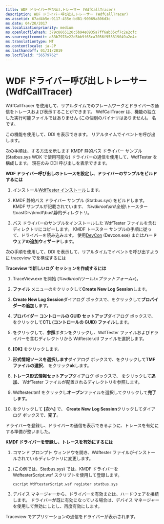 ```yaml
---
title: WDF ドライバー呼び出しトレーサー (WdfCallTracer)
description: WDF ドライバー呼び出しトレーサー (WdfCallTracer)
ms.assetid: 67ad4b5e-9117-435e-bd81-90069a806d3c
ms.date: 04/20/2017
ms.localizationpriority: medium
ms.openlocfilehash: 379c8665120c5b94e0935a7ff6ab35cf7c2e2cfc
ms.sourcegitcommit: a33b7978e22d5bb9f65ca7056f955319049a2e4c
ms.translationtype: MT
ms.contentlocale: ja-JP
ms.lasthandoff: 01/31/2019
ms.locfileid: "56579762"
---
```

# <a name="wdf-driver-call-tracer-wdfcalltracer"></a>WDF ドライバー呼び出しトレーサー (WdfCallTracer)


WdfCallTracer を使用して、リアルタイムでのフレームワークとドライバーの通信をトレースおよび表示することができます。 WdfCallTracer は、機能の独立した実行可能ファイルではありません (この個別のバイナリはありません)。 名です。

この機能を使用して、DDI を表示できます。 リアルタイムでイベントを呼び出します。

次の手順は、する方法を示します KMDF 静的バス ドライバー サンプル (Statbus.sys WDK で使用可能な) ドライバーの通信を使用して、WdfTester を構成します。 現在のみ DDI 呼び出しを表示できます。

**WDF ドライバー呼び出しのトレースを設定し、ドライバーのサンプルをビルドするには**

1.  インストール[WdfTester インストール](wdftester-installation.md)します。

2.  KMDF 静的バス ドライバー サンプル (Statbus.sys) をビルドします。 KMDF サンプルが記載されています、 *%wdkroot*\\src\\全般\\トースター\\toastDrv\\kmdf\\bus\\静的ディレクトリ。

3.  バス ドライバーのサンプルをインストールした WdfTester ファイルを含むディレクトリにコピーします。 KMDF トースター サンプルの手順に従って、ドライバーを読み込みます。 使用[DevCon](devcon.md) (Devcon.exe) または**ハードウェアの追加ウィザード**します。

次の手順を使用して、DDI を表示して、リアルタイムでイベントを呼び出すように traceview でを構成するには

**Traceview で新しいログ セッションを作成するには**

1.  TraceView.exe を開始 (*%wdkroot*\\ツール\\*&lt;プラットフォーム&gt;*)。

2.  **ファイル** メニューのをクリックして**Create New Log Session**します。

3.  **Create New Log Session**ダイアログ ボックスで、をクリックして**プロバイダーの追加**します。

4.  **プロバイダー コントロールの GUID セットアップ**ダイアログ ボックスで、をクリックして**CTL (コントロールの GUID) ファイル**します。

5.  をクリックして、**参照**ボタンをクリックし、WdfTester ファイルおよびドライバーを含むディレクトリから Wdftester.ctl ファイルを選択します。

6.  **[OK]** をクリックします。

7.  **形式情報ソースを選択します**ダイアログ ボックスで、をクリックして**TMF ファイルの選択**、 をクリック**ok**します。

8.  **トレース形式情報セットアップ**ダイアログ ボックスで、 をクリックして**追加、** WdfTester ファイルが配置されるディレクトリを参照します。

9.  Wdftester.tmf をクリックし**オープン**ファイルを選択してクリックして**完了**します。

10. をクリックして **[次へ]** で、 **Create New Log Session**クリックしてダイアログ ボックスで、**完了**。

ドライバーを登録し、ドライバーの通信を表示できるように、トレースを有効にする準備が整いました。

**KMDF ドライバーを登録し、トレースを有効にするには**

1.  コマンド プロンプト ウィンドウを開き、Wdftester ファイルがインストールされているディレクトリに変更します。

2.  (この例では、Statbus.sys) では、KMDF ドライバーを WdftesterScript.wsf スクリプトを使用して登録します。
    ```
    cscript WdftesterScript.wsf register statbus.sys
    ```

3.  デバイス マネージャーから、ドライバーを有効または、ハードウェアを接続します。 ドライバーが既に有効になっている場合は、デバイス マネージャーを使用して無効にしとし、再度有効にします。

Traceview でアプリケーションの通信をドライバーが表示されます。

 

 





